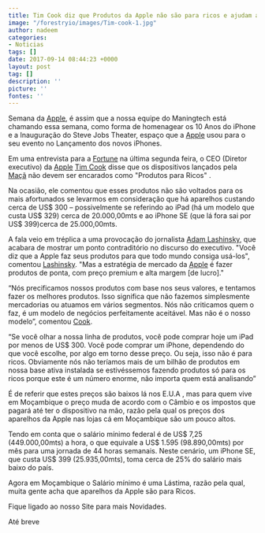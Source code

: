 ```yaml
---
title: Tim Cook diz que Produtos da Apple não são para ricos e ajudam a humanidade
image: "/forestryio/images/Tim-cook-1.jpg"
author: nadeem
categories:
- Noticias
tags: []
date: 2017-09-14 08:44:23 +0000
layout: post
tag: []
description: ''
picture: ''
fontes: ''
---
```



Semana da [Apple](https://www.apple.com), é assim que a nossa equipe do Maningtech está chamando essa semana, como forma de homenagear os 10 Anos do iPhone e a Inauguração do Steve Jobs Theater, espaço que a [Apple](https://www.apple.com) usou para o seu evento no Lançamento dos novos iPhones.

Em uma entrevista para a [Fortune](http://fortune.com) na última segunda feira, o CEO (Diretor executivo) da [Apple](https://www.apple.com) [Tim Cook](https://en.wikipedia.org/wiki/Tim_Cook) disse que os dispositivos lançados pela [Maçã](https://www.apple.com) não devem ser encarados como "Produtos para Ricos" .

Na ocasião, ele comentou que esses produtos não são voltados para os mais afortunados se levarmos em consideração que há aparelhos custando cerca de US$ 300 – possivelmente se referindo ao iPad (há um modelo que custa US$ 329) cerca de 20.000,00mts e ao iPhone SE (que lá fora sai por US$ 399)cerca de 25.000,00mts.

A fala veio em tréplica a uma provocação do jornalista [Adam Lashinsky](http://fortune.com/author/adam-lashinsky/), que acabara de mostrar um ponto contraditório no discurso do executivo. "Você diz que a Apple faz seus produtos para que todo mundo consiga usá-los", comentou [Lashinsky](http://fortune.com/author/adam-lashinsky/). "Mas a estratégia de mercado da [Apple](https://www.apple.com) é fazer produtos de ponta, com preço premium e alta margem [de lucro]."

“Nós precificamos nossos produtos com base nos seus valores, e tentamos fazer os melhores produtos. Isso significa que não fazemos simplesmente mercadorias ou atuamos em vários segmentos. Nós não criticamos quem o faz, é um modelo de negócios perfeitamente aceitável. Mas não é o nosso modelo”, comentou [Cook](https://en.wikipedia.org/wiki/Tim_Cook).

“Se você olhar a nossa linha de produtos, você pode comprar hoje um iPad por menos de US$ 300. Você pode comprar um iPhone, dependendo do que você escolhe, por algo em torno desse preço. Ou seja, isso não é para ricos. Obviamente nós não teríamos mais de um bilhão de produtos em nossa base ativa instalada se estivéssemos fazendo produtos só para os ricos porque este é um número enorme, não importa quem está analisando”

É de referir que estes preços são baixos lá nos E.U.A , mas para quem vive em Moçambique o preço muda de acordo com o Câmbio e os impostos que pagará até ter o dispositivo na mão, razão pela qual os preços dos aparelhos da Apple nas lojas cá em Moçambique são um pouco altos.

Tendo em conta que o salário mínimo federal é de US$ 7,25 (449.000,00mts) a hora, o que equivale a US$ 1.595 (98.890,00mts) por mês para uma jornada de 44 horas semanais. Neste cenário, um iPhone SE, que custa US$ 399 (25.935,00mts), toma cerca de 25% do salário mais baixo do país.

Agora em Moçambique o Salário mínimo é uma Lástima, razão pela qual, muita gente acha que aparelhos da Apple são para Ricos.

Fique ligado ao nosso Site para mais Novidades.

Até breve